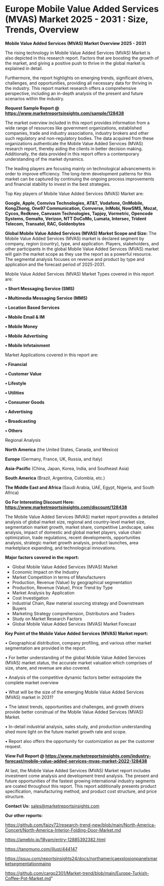  # Europe Mobile Value Added Services (MVAS) Market 2025 - 2031 : Size, Trends, Overview

<Strong> Mobile Value Added Services (MVAS) Market Overview 2025 - 2031</strong>

The rising technology in Mobile Value Added Services (MVAS) Market is also depicted in this research report. Factors that are boosting the growth of the market, and giving a positive push to thrive in the global market is explained in detail.

Furthermore, the report highlights on emerging trends, significant drivers, challenges, and opportunities, providing all necessary data for thriving in the industry. This report market research offers a comprehensive perspective, including an in-depth analysis of the present and future scenarios within the industry.

<strong>Request Sample Report @ <a href=https://www.marketreportsinsights.com/sample/128438>https://www.marketreportsinsights.com/sample/128438</a></strong>

The market overview included in this report provides information from a wide range of resources like government organizations, established companies, trade and industry associations, industry brokers and other such regulatory and non-regulatory bodies. The data acquired from these organizations authenticate the Mobile Value Added Services (MVAS) research report, thereby aiding the clients in better decision making. Additionally, the data provided in this report offers a contemporary understanding of the market dynamics.

The leading players are focusing mainly on technological advancements in order to improve efficiency. The long-term development patterns for this market can be captured by continuing the ongoing process improvements and financial stability to invest in the best strategies.

Top Key players of Mobile Value Added Services (MVAS) Market are:

<strong>Google, Apple, Comviva Technologies, AT&T, Vodafone, OnMobile, KongZhong, One97 Communication, Comverse, InMobi, NowSMS, Mozat, Cycos, Redknee, Canvasm Technologies, Tapjoy, Vormetric, Opencode Systems, Gemalto, Verizon, NTT DoCoMo, Lumata, Intersec, Trident Telecom, Transatel, RAC, Goldenbytes</strong>

<strong><b>Global Mobile Value Added Services (MVAS) Market Scope and Size:</b></strong>
The Mobile Value Added Services (MVAS) market is declared segment by company, region (country), type, and application. Players, stakeholders, and other participants in the global Mobile Value Added Services (MVAS) market will gain the market scope as they use the report as a powerful resource. The segmental analysis focuses on revenue and product by type and application and the forecast period of 2025-2031.

Mobile Value Added Services (MVAS) Market Types covered in this report are:

<strong>• Short Messaging Service (SMS)

• Multimedia Messaging Service (MMS)

• Location Based Services

• Mobile Email & IM

• Mobile Money

• Mobile Advertising

• Mobile Infotainment</strong>

Market Applications covered in this report are:

<strong>• Financial

• Customer Value

• Lifestyle

• Utilities

• Consumer Goods

• Advertising

• Broadcasting

• Others</strong> 

Regional Analysis

<strong>North America</strong> (the United States, Canada, and Mexico)

<strong>Europe</strong> (Germany, France, UK, Russia, and Italy)

<strong>Asia-Pacific</strong> (China, Japan, Korea, India, and Southeast Asia)

<strong>South America</strong> (Brazil, Argentina, Colombia, etc.)

<strong>The Middle East and Africa</strong> (Saudi Arabia, UAE, Egypt, Nigeria, and South Africa)

<strong>Go For Interesting Discount Here: <a href=https://www.marketreportsinsights.com/discount/128438>https://www.marketreportsinsights.com/discount/128438</a></strong>

The Mobile Value Added Services (MVAS) market report provides a detailed analysis of global market size, regional and country-level market size, segmentation market growth, market share, competitive Landscape, sales analysis, impact of domestic and global market players, value chain optimization, trade regulations, recent developments, opportunities analysis, strategic market growth analysis, product launches, area marketplace expanding, and technological innovations.

<strong><b>Major factors covered in the report:</b></strong>
<ul>
  <li>Global Mobile Value Added Services (MVAS) Market </li>
  <li>Economic Impact on the Industry</li>
  <li>Market Competition in terms of Manufacturers</li>
  <li>Production, Revenue (Value) by geographical segmentation</li>
  <li>Production, Revenue (Value), Price Trend by Type</li>
  <li>Market Analysis by Application</li>
  <li>Cost Investigation</li>
  <li>Industrial Chain, Raw material sourcing strategy and Downstream Buyers</li>
  <li>Marketing Strategy comprehension, Distributors and Traders</li>
  <li>Study on Market Research Factors</li>
  <li>Global Mobile Value Added Services (MVAS) Market Forecast</li>
</ul>

<strong><b>Key Point of the Mobile Value Added Services (MVAS) Market report:</b></strong>

• Geographical distribution, company profiling, and various other market segmentation are provided in the report.

• For better understanding of the global Mobile Value Added Services (MVAS) market status, the accurate market valuation which comprises of size, share, and revenue are also covered.

• Analysis of the competitive dynamic factors better extrapolate the complete market overview

• What will be the size of the emerging Mobile Value Added Services (MVAS) market in 2031?

• The latest trends, opportunities and challenges, and growth drivers provide better construal of the Mobile Value Added Services (MVAS) Market.

• In-detail industrial analysis, sales study, and production understanding shed more light on the future market growth rate and scope.

• Report also offers the opportunity for customization as per the customer request.

<strong><b>View Full Report @ <a href=https://www.marketreportsinsights.com/industry-forecast/mobile-value-added-services-mvas-market-2022-128438>https://www.marketreportsinsights.com/industry-forecast/mobile-value-added-services-mvas-market-2022-128438</a></b></strong>


At last, the Mobile Value Added Services (MVAS) Market report includes investment come analysis and development trend analysis. The present and future opportunities of the fastest growing international industry segments are coated throughout this report. This report additionally presents product specification, manufacturing method, and product cost structure, and price structure.

<strong>Contact Us:</strong>
sales@marketreportsinsights.com

<strong>Our other reports:</strong>

<a href=https://github.com/faizy72/research-trend-new/blob/main/North-America-Concert/North-America-Interior-Folding-Door-Market.md>https://github.com/faizy72/research-trend-new/blob/main/North-America-Concert/North-America-Interior-Folding-Door-Market.md</a>

<a href=https://ameblo.jp/18yam/entry-12885392382.html>https://ameblo.jp/18yam/entry-12885392382.html</a>

<a href=https://tanomuno.com/illust/444147>https://tanomuno.com/illust/444147</a>

<a href=https://issuu.com/reportsinsights24/docs/northamericaexplosionpanelsmarketsegmentationmainp>https://issuu.com/reportsinsights24/docs/northamericaexplosionpanelsmarketsegmentationmainp</a>

<a href=https://github.com/cargo2301/Market-trend/blob/main/Europe-Turkish-Coffee-Pot-Market.md>https://github.com/cargo2301/Market-trend/blob/main/Europe-Turkish-Coffee-Pot-Market.md</a>"
